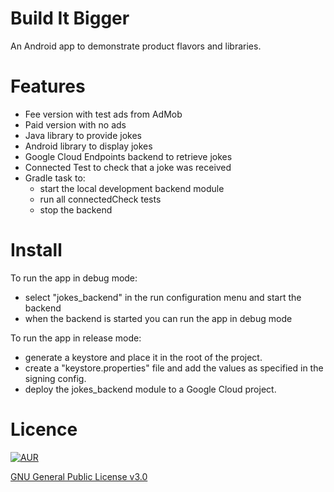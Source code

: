 # Build It Bigger
An Android app to demonstrate product flavors and libraries.

# Features

- Fee version with test ads from AdMob
- Paid version with no ads
- Java library to provide jokes
- Android library to display jokes
- Google Cloud Endpoints backend to retrieve jokes
- Connected Test to check that a joke was received
- Gradle task to:
    - start the local development backend module
    - run all connectedCheck tests
    - stop the backend

# Install
To run the app in debug mode:

- select "jokes_backend" in the run configuration menu and start the backend
- when the backend is started you can run the app in debug mode

To run the app in release mode:

- generate a keystore and place it in the root of the project.
- create a "keystore.properties" file and add the values as specified in the signing config.
- deploy the jokes_backend module to a Google Cloud project.

# Licence
[![AUR](https://img.shields.io/aur/license/yaourt.svg)]()

[GNU General Public License v3.0](http://choosealicense.com/licenses/gpl-3.0/)